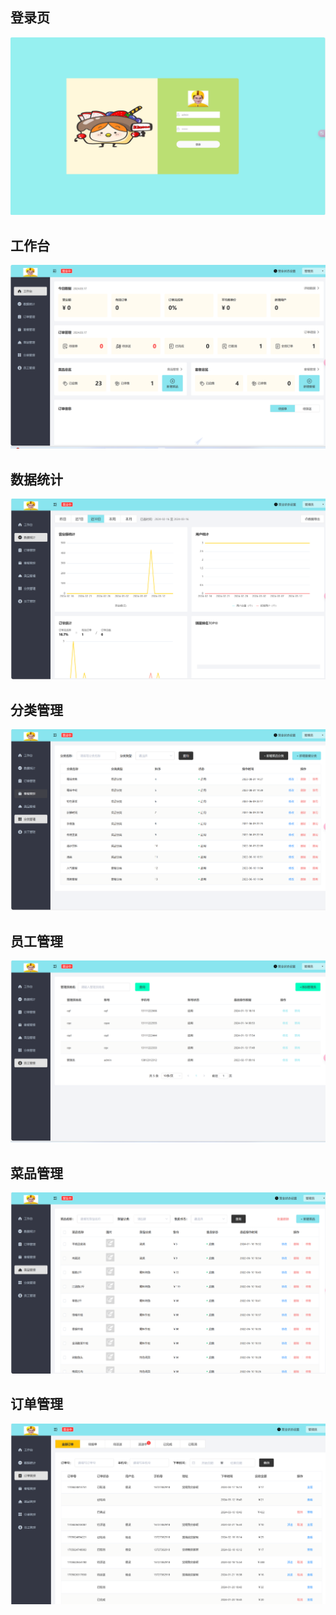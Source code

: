 ## 登录页
![](sky-server/src/main/resources/assets/登录.png)


## 工作台
![](sky-server/src/main/resources/assets/工作台.png)


## 数据统计
![](sky-server/src/main/resources/assets/数据统计.png)


## 分类管理
![](sky-server/src/main/resources/assets/分类管理.png)


## 员工管理
![](sky-server/src/main/resources/assets/员工管理.png)


## 菜品管理
![](sky-server/src/main/resources/assets/菜品管理.png)


## 订单管理
![](sky-server/src/main/resources/assets/订单管理.png)


